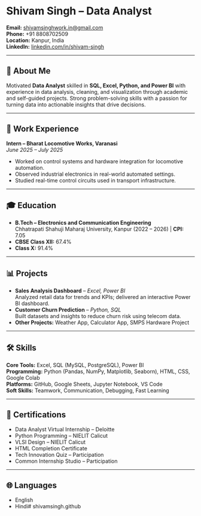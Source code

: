 # Shivam Singh – Data Analyst

**Email:** shivamsinghwork.in@gmail.com  
**Phone:** +91 8808702509  
**Location:** Kanpur, India  
**LinkedIn:** [linkedin.com/in/shivam-singh](https://linkedin.com/in/shivam-singh)  

---

## 📌 About Me
Motivated **Data Analyst** skilled in **SQL, Excel, Python, and Power BI** with experience in data analysis, cleaning, and visualization through academic and self-guided projects. Strong problem-solving skills with a passion for turning data into actionable insights that drive decisions.

---

## 💼 Work Experience
**Intern – Bharat Locomotive Works, Varanasi**  
*June 2025 – July 2025*  
- Worked on control systems and hardware integration for locomotive automation.  
- Observed industrial electronics in real-world automated settings.  
- Studied real-time control circuits used in transport infrastructure.  

---

## 🎓 Education
- **B.Tech – Electronics and Communication Engineering**  
  Chhatrapati Shahuji Maharaj University, Kanpur (2022 – 2026) | **CPI:** 7.05  
- **CBSE Class XII:** 67.4%  
- **Class X:** 91.4%  

---

## 📊 Projects
- **Sales Analysis Dashboard** – *Excel, Power BI*  
  Analyzed retail data for trends and KPIs; delivered an interactive Power BI dashboard.  
- **Customer Churn Prediction** – *Python, SQL*  
  Built datasets and insights to reduce churn risk using telecom data.  
- **Other Projects:** Weather App, Calculator App, SMPS Hardware Project  

---

## 🛠 Skills
**Core Tools:** Excel, SQL (MySQL, PostgreSQL), Power BI  
**Programming:** Python (Pandas, NumPy, Matplotlib, Seaborn), HTML, CSS, Google Colab  
**Platforms:** GitHub, Google Sheets, Jupyter Notebook, VS Code  
**Soft Skills:** Teamwork, Communication, Debugging, Fast Learning  

---

## 📜 Certifications
- Data Analyst Virtual Internship – Deloitte  
- Python Programming – NIELIT Calicut  
- VLSI Design – NIELIT Calicut  
- HTML Completion Certificate  
- Tech Innovation Quiz – Participation  
- Common Internship Studio – Participation  

---

## 🌐 Languages
- English  
- Hindi# shivamsingh.github
